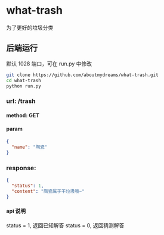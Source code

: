 # what-trash

为了更好的垃圾分类

## 后端运行

默认 1028 端口，可在 run.py 中修改

```bash
git clone https://github.com/aboutmydreams/what-trash.git
cd what-trash
python run.py
```

### url: /trash

#### method: GET

#### param

```json
{
  "name": "陶瓷"
}
```

### response:

```json
{
  "status": 1,
  "content": "陶瓷属于干垃圾哦~"
}
```

#### api 说明

status = 1, 返回已知解答
status = 0, 返回猜测解答
